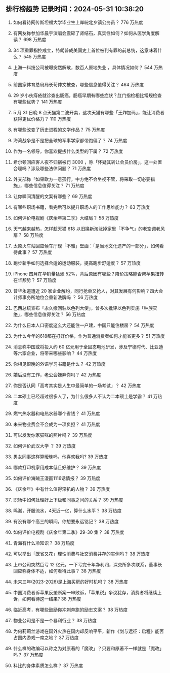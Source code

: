 
## 排行榜趋势 记录时间：2024-05-31 10:38:20
  
  1. 如何看待网传斯坦福大学毕业生上岸皖北乡镇公务员？ 776 万热度
    
  2. 有网友称参加华晨宇演唱会震碎了肾结石，真实性如何？如何从医学角度解读？ 698 万热度
    
  3. 34 项重罪指控成立，特朗普成美国史上首位被判有罪的前总统，这意味着什么？ 545 万热度
    
  4. 上海一科技公司被曝突然解散，数百人原地失业 ，具体情况如何？ 544 万热度
    
  5. 前国家体育总局局长苟仲文被查，哪些信息值得关注？ 464 万热度
    
  6. 29 岁小伙痔疮就诊查出肠癌，肠癌早期有哪些症状？肛门指检相比常规检查有哪些优势？ 141 万热度
    
  7. 5 月 31 日晚 8 点天猫第二波开卖，这次天猫有哪些「王炸加码」，能让消费者获得更优价格力？ 110 万热度
    
  8. 有哪些改变了历史进程的文学作品？ 75 万热度
    
  9. 海湾战争是不是把全球的军事学家都带跑偏了？ 74 万热度
    
  10. 作为一名领导，你喜欢提拔什么类型的下属？ 72 万热度
    
  11. 希尔顿回应客人夜不归宿被罚 3000 ，称「怀疑其转让会员价房」，这一处置合理吗？涉及哪些法律问题？ 71 万热度
    
  12. 外交部称「如果欧方一意孤行，中方绝不会坐视不管，将采取一切必要措施」，哪些信息值得关注？ 71 万热度
    
  13. 让你瞬间清醒的文案有哪些？ 69 万热度
    
  14. 有哪些职场书籍，看完后可以提升职场人的工作思维能力？ 63 万热度
    
  15. 如何评价电视剧《庆余年第二季》大结局？ 58 万热度
    
  16. 天气越来越热，怎样趁天猫 618 以旧换新淘汰掉家里「不争气」的老空调老风扇？ 58 万热度
    
  17. 太原火车站回应候车厅现「不雅」壁画：「是当地文化遗产的一部分」，如何看待此事？ 57 万热度
    
  18. 跑步新手如何选择合适的运动服装，提高跑步舒适度？ 57 万热度
    
  19. iPhone 四月在华销量猛涨 52%，背后原因有哪些？降价策略能否帮苹果扭转在华颓势？ 57 万热度
    
  20. 普华永道遭近 20 家企业解约，同行抢单又抢人，对其发展有何影响？四大会计师事务所地位会重新洗牌吗 ？ 56 万热度
    
  21. 巴西总统宣布「永久撤回驻以色列大使」，曾多次批评以色列实施「种族灭绝」，哪些信息值得关注？ 56 万热度
    
  22. 为什么日本人口密度这么大还能住一户建，中国只能住楼房？ 54 万热度
    
  23. 为什么今年的618都在打好价格，作为普通消费者如何才能省更多？ 51 万热度
    
  24. 消息称中国或将投入约 60 亿元用于全固态电池研发，涉及宁德时代、比亚迪等六家企业，将带来哪些影响？ 44 万热度
    
  25. 你相见恨晚的外语学习书籍是什么？ 42 万热度
    
  26. 婚后没有工作，老公会嫌弃你吗？ 42 万热度
    
  27. 你是否认同「高考其实是人生中最简单的一场考试」？ 42 万热度
    
  28. 二本硕士已经超过很多人了，为什么很多人不认为二本硕士是学霸？ 41 万热度
    
  29. 燃气热水器和电热水器哪个省钱？ 41 万热度
    
  30. 未来物业费会不会成为一项负担？ 41 万热度
    
  31. 可以发发你家猫咪的照片吗？ 39 万热度
    
  32. 如何评价武汉大学 ？ 39 万热度
    
  33. 男女同事这样算暧昧吗，他喜欢我吗? 39 万热度
    
  34. 哪款打印机家用成本低且好维护？ 39 万热度
    
  35. 如何评价海贼王漫画1116话情报？ 39 万热度
    
  36. 《庆余年》中有什么值得深扒的人物？ 39 万热度
    
  37. 职场中如何处理好上下级和同事之间的关系？ 39 万热度
    
  38. 鸣潮，开服流水，4天近一亿，算什么水平？ 38 万热度
    
  39. 有没有哪个高三的瞬间，你想要永远铭记？ 38 万热度
    
  40. 如何评价电视剧《庆余年第二季》29-30 集？ 38 万热度
    
  41. 青海有什么冷知识？ 38 万热度
    
  42. 可以举出「既省又花」理性消费与社交消费并存的实例吗？ 38 万热度
    
  43. 上市公司突然巨亏 12 亿元，一下亏完十年净利润，深交所多次联系，董事长回应称身体不适，如何看待此事？ 38 万热度
    
  44. 未来三年(2023-2026)是上海买房的好时机吗？ 38 万热度
    
  45. 中国消费者诉苹果反垄断案一审败诉，「苹果税」争议犹存，消费者将继续上诉，如何看待这一结果? 38 万热度
    
  46. 临近高考，有哪些鼓励你冲刺奔跑的励志文案？ 38 万热度
    
  47. 物业公司是不是一个暴利行业？ 38 万热度
    
  48. 为何莉莉丝游戏在国外火热在国内却反响平平，新作《剑与远征：启程》能否占国内游戏一席之地？ 37 万热度
    
  49. 什么样的改编可以称之为对原著的「魔改」？只要和原著不一样就是「魔改」吗？ 37 万热度
    
  50. 科比的身体素质怎么样？ 37 万热度
    